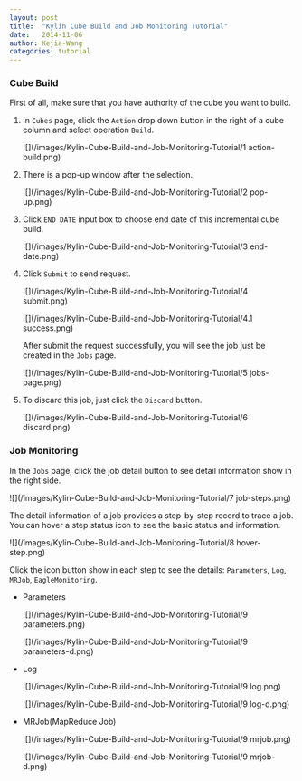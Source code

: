 ```yaml
---
layout: post
title:  "Kylin Cube Build and Job Monitoring Tutorial"
date:   2014-11-06
author: Kejia-Wang
categories: tutorial
---
```


### Cube Build
First of all, make sure that you have authority of the cube you want to build.

1. In `Cubes` page, click the `Action` drop down button in the right of a cube column and select operation `Build`.

   ![](/images/Kylin-Cube-Build-and-Job-Monitoring-Tutorial/1 action-build.png)

2. There is a pop-up window after the selection. 

   ![](/images/Kylin-Cube-Build-and-Job-Monitoring-Tutorial/2 pop-up.png)

3. Click `END DATE` input box to choose end date of this incremental cube build.

   ![](/images/Kylin-Cube-Build-and-Job-Monitoring-Tutorial/3 end-date.png)

4. Click `Submit` to send request. 

   ![](/images/Kylin-Cube-Build-and-Job-Monitoring-Tutorial/4 submit.png)

   ![](/images/Kylin-Cube-Build-and-Job-Monitoring-Tutorial/4.1 success.png)

   After submit the request successfully, you will see the job just be created in the `Jobs` page.

   ![](/images/Kylin-Cube-Build-and-Job-Monitoring-Tutorial/5 jobs-page.png)

5. To discard this job, just click the `Discard` button.

   ![](/images/Kylin-Cube-Build-and-Job-Monitoring-Tutorial/6 discard.png)

### Job Monitoring
In the `Jobs` page, click the job detail button to see detail information show in the right side.

![](/images/Kylin-Cube-Build-and-Job-Monitoring-Tutorial/7 job-steps.png)

The detail information of a job provides a step-by-step record to trace a job. You can hover a step status icon to see the basic status and information.

![](/images/Kylin-Cube-Build-and-Job-Monitoring-Tutorial/8 hover-step.png)

Click the icon button show in each step to see the details: `Parameters`, `Log`, `MRJob`, `EagleMonitoring`.

* Parameters

   ![](/images/Kylin-Cube-Build-and-Job-Monitoring-Tutorial/9 parameters.png)

   ![](/images/Kylin-Cube-Build-and-Job-Monitoring-Tutorial/9 parameters-d.png)

* Log
        
   ![](/images/Kylin-Cube-Build-and-Job-Monitoring-Tutorial/9 log.png)

   ![](/images/Kylin-Cube-Build-and-Job-Monitoring-Tutorial/9 log-d.png)

* MRJob(MapReduce Job)

   ![](/images/Kylin-Cube-Build-and-Job-Monitoring-Tutorial/9 mrjob.png)

   ![](/images/Kylin-Cube-Build-and-Job-Monitoring-Tutorial/9 mrjob-d.png)
